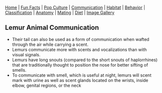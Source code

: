 [Home](/README.md) |
[Fun Facts](/facts.md) |
[Pop Culture](/pop-culture.md) |
[Communication](/communication.md) |
[Habitat](/anatomy.md) |
[Behavior](/behavior.md) |
[Classification](/classification.md) |
[Anatomy](/anatomy.md) |
[Mating](/mating.md) |
[Diet](/diet.md) |
[Image Gallery](/ImageGallery.md)

## Lemur Animal Communication
* Their tail can also be used as a form of communication when wafted through the air while carrying a scent.
* Lemurs communicate more with scents and vocalizations than with visual signals.
* Lemurs have long snouts (compared to the short snouts of haplorrhines) that are traditionally thought to position the nose for better sifting of smells.
* To communicate with smell, which is useful at night, lemurs will scent mark with urine as well as scent glands located on the wrists, inside elbow, genital regions, or the neck
